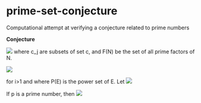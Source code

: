 # prime-set-conjecture
Computational attempt at verifying a conjecture related to prime numbers

<b>Conjecture</b>

<img src="http://latex.codecogs.com/svg.latex?Let\:\rho(c) = \prod{c_j}\:+1" border="0"/> where c_j are subsets of set c, and F(N) be the set of all prime factors of N. 

<img src="http://latex.codecogs.com/svg.latex?Let\:E_i = E_{i-1} \cup \left\{z: z \in{F}(\rho(c)) \:\forall \mathnormal{c} \in{P}(E_{i-1})\right\}" border="0"/>

for i>1 and where P(E) is the power set of E. Let <img src="http://latex.codecogs.com/svg.latex?E_1 = \{2\}" border="0"/>

If p is a prime number, then <img src="http://latex.codecogs.com/svg.latex?\exists{i} \in\field{N} : p \in{E_i}}" border="0"/>
